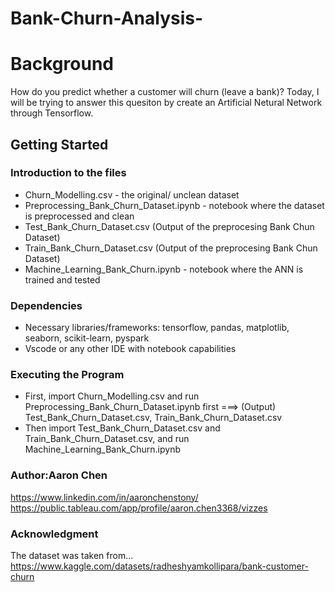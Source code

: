 # Bank-Churn-Analysis-

# Background
How do you predict whether a customer will churn (leave a bank)?
Today, I will be trying to answer this quesiton by create an Artificial Netural Network through Tensorflow.

## Getting Started

### Introduction to the files

* Churn_Modelling.csv - the original/ unclean dataset
* Preprocessing_Bank_Churn_Dataset.ipynb - notebook where the dataset is preprocessed and clean
* Test_Bank_Churn_Dataset.csv (Output of the preprocesing Bank Chun Dataset)
* Train_Bank_Churn_Dataset.csv (Output of the preprocesing Bank Chun Dataset)
* Machine_Learning_Bank_Churn.ipynb - notebook where the ANN is trained and tested

### Dependencies
* Necessary libraries/frameworks: tensorflow, pandas, matplotlib, seaborn, scikit-learn, pyspark
* Vscode or any other IDE with notebook capabilities
  
### Executing the Program
* First, import Churn_Modelling.csv and run Preprocessing_Bank_Churn_Dataset.ipynb first ===> (Output) Test_Bank_Churn_Dataset.csv, Train_Bank_Churn_Dataset.csv
* Then import Test_Bank_Churn_Dataset.csv and Train_Bank_Churn_Dataset.csv, and run Machine_Learning_Bank_Churn.ipynb

### Author:Aaron Chen
https://www.linkedin.com/in/aaronchenstony/
https://public.tableau.com/app/profile/aaron.chen3368/vizzes 

### Acknowledgment
The dataset was taken from...
https://www.kaggle.com/datasets/radheshyamkollipara/bank-customer-churn
